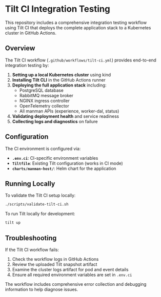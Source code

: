 # Tilt CI Integration Testing

This repository includes a comprehensive integration testing workflow using Tilt CI that deploys the complete application stack to a Kubernetes cluster in GitHub Actions.

## Overview

The Tilt CI workflow (`.github/workflows/tilt-ci.yml`) provides end-to-end integration testing by:

1. **Setting up a local Kubernetes cluster** using kind
2. **Installing Tilt CLI** in the GitHub Actions runner
3. **Deploying the full application stack** including:
   - PostgreSQL database
   - RabbitMQ message broker
   - NGINX ingress controller
   - OpenTelemetry collector
   - All manman APIs (experience, worker-dal, status)
4. **Validating deployment health** and service readiness
5. **Collecting logs and diagnostics** on failure

## Configuration

The CI environment is configured via:
- **`.env.ci`**: CI-specific environment variables
- **`Tiltfile`**: Existing Tilt configuration (works in CI mode)
- **`charts/manman-host/`**: Helm chart for the application

## Running Locally

To validate the Tilt CI setup locally:

```bash
./scripts/validate-tilt-ci.sh
```

To run Tilt locally for development:

```bash
tilt up
```

## Troubleshooting

If the Tilt CI workflow fails:

1. Check the workflow logs in GitHub Actions
2. Review the uploaded Tilt snapshot artifact
3. Examine the cluster logs artifact for pod and event details
4. Ensure all required environment variables are set in `.env.ci`

The workflow includes comprehensive error collection and debugging information to help diagnose issues.
